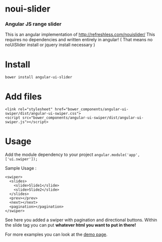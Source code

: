 # noui-slider
### Angular JS range slider

This is an angular implementation of http://refreshless.com/nouislider/
This requires no dependencies and written entirely in angular! ( That means no noUiSlider install or jquery install necessary )

# Install

`bower install angular-ui-slider`

# Add files

```
<link rel="stylesheet" href="bower_components/angular-ui-swiper/dist/angular-ui-swiper.css">
<script src="bower_components/angular-ui-swiper/dist/angular-ui-swiper.js"></script>
```

# Usage
Add the module dependency to your project
`angular.module('app', ['ui.swiper']);`

Sample Usage :
```
<swiper>
  <slides>
    <slide>Slide1</slide>
    <slide>Slide2</slide>
  </slides>
  <prev></prev>
  <next></next>
  <pagination></pagination>
</swiper>
```
See here you added a swiper with pagination and directional buttons.
Within the slide tag you can put **whatever html you want to put in there!**

For more examples you can look at the [demo page](http://nebulr.github.io/ui-swiper).

